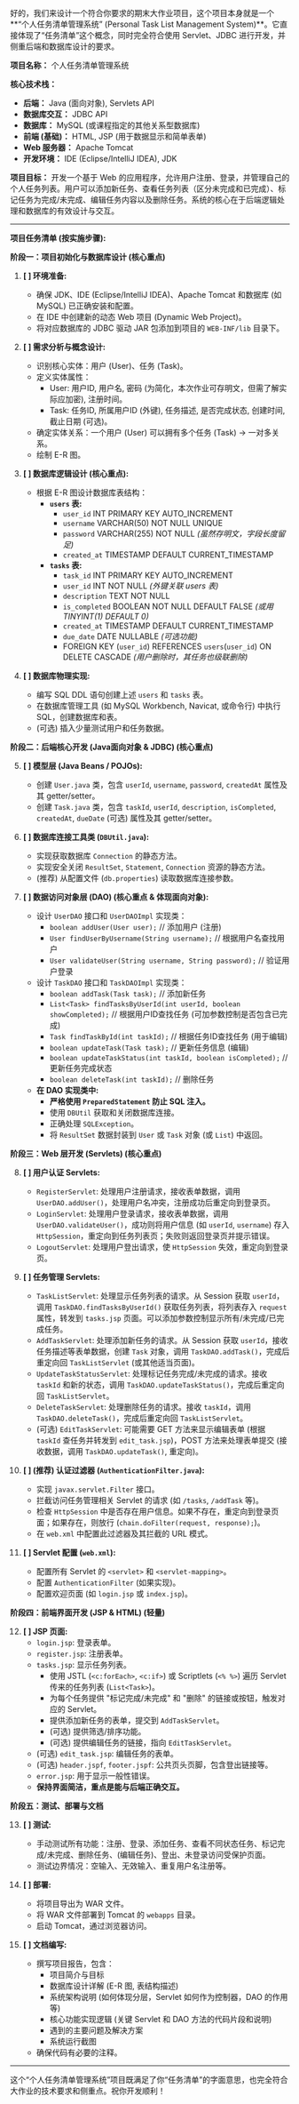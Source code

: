 好的，我们来设计一个符合你要求的期末大作业项目，这个项目本身就是一个**“个人任务清单管理系统” (Personal Task List Management System)**。它直接体现了“任务清单”这个概念，同时完全符合使用 Servlet、JDBC 进行开发，并侧重后端和数据库设计的要求。

**项目名称：** 个人任务清单管理系统

**核心技术栈：**
*   **后端：** Java (面向对象), Servlets API
*   **数据库交互：** JDBC API
*   **数据库：** MySQL (或课程指定的其他关系型数据库)
*   **前端 (基础)：** HTML, JSP (用于数据显示和简单表单)
*   **Web 服务器：** Apache Tomcat
*   **开发环境：** IDE (Eclipse/IntelliJ IDEA), JDK

**项目目标：**
开发一个基于 Web 的应用程序，允许用户注册、登录，并管理自己的个人任务列表。用户可以添加新任务、查看任务列表（区分未完成和已完成）、标记任务为完成/未完成、编辑任务内容以及删除任务。系统的核心在于后端逻辑处理和数据库的有效设计与交互。

---

**项目任务清单 (按实施步骤):**

**阶段一：项目初始化与数据库设计 (核心重点)**

1.  **[ ] 环境准备:**
    *   确保 JDK、IDE (Eclipse/IntelliJ IDEA)、Apache Tomcat 和数据库 (如 MySQL) 已正确安装和配置。
    *   在 IDE 中创建新的动态 Web 项目 (Dynamic Web Project)。
    *   将对应数据库的 JDBC 驱动 JAR 包添加到项目的 `WEB-INF/lib` 目录下。

2.  **[ ] 需求分析与概念设计:**
    *   识别核心实体：用户 (User)、任务 (Task)。
    *   定义实体属性：
        *   User: 用户ID, 用户名, 密码 (为简化，本次作业可存明文，但需了解实际应加密), 注册时间。
        *   Task: 任务ID, 所属用户ID (外键), 任务描述, 是否完成状态, 创建时间, 截止日期 (可选)。
    *   确定实体关系：一个用户 (User) 可以拥有多个任务 (Task) -> 一对多关系。
    *   绘制 E-R 图。

3.  **[ ] 数据库逻辑设计 (核心重点):**
    *   根据 E-R 图设计数据库表结构：
        *   **`users` 表:**
            *   `user_id` INT PRIMARY KEY AUTO_INCREMENT
            *   `username` VARCHAR(50) NOT NULL UNIQUE
            *   `password` VARCHAR(255) NOT NULL  *(虽然存明文，字段长度留足)*
            *   `created_at` TIMESTAMP DEFAULT CURRENT_TIMESTAMP
        *   **`tasks` 表:**
            *   `task_id` INT PRIMARY KEY AUTO_INCREMENT
            *   `user_id` INT NOT NULL  *(外键关联 users 表)*
            *   `description` TEXT NOT NULL
            *   `is_completed` BOOLEAN NOT NULL DEFAULT FALSE  *(或用 TINYINT(1) DEFAULT 0)*
            *   `created_at` TIMESTAMP DEFAULT CURRENT_TIMESTAMP
            *   `due_date` DATE NULLABLE  *(可选功能)*
            *   FOREIGN KEY (`user_id`) REFERENCES `users`(`user_id`) ON DELETE CASCADE *(用户删除时，其任务也级联删除)*

4.  **[ ] 数据库物理实现:**
    *   编写 SQL DDL 语句创建上述 `users` 和 `tasks` 表。
    *   在数据库管理工具 (如 MySQL Workbench, Navicat, 或命令行) 中执行 SQL，创建数据库和表。
    *   (可选) 插入少量测试用户和任务数据。

**阶段二：后端核心开发 (Java面向对象 & JDBC) (核心重点)**

5.  **[ ] 模型层 (Java Beans / POJOs):**
    *   创建 `User.java` 类，包含 `userId`, `username`, `password`, `createdAt` 属性及其 getter/setter。
    *   创建 `Task.java` 类，包含 `taskId`, `userId`, `description`, `isCompleted`, `createdAt`, `dueDate` (可选) 属性及其 getter/setter。

6.  **[ ] 数据库连接工具类 (`DBUtil.java`):**
    *   实现获取数据库 `Connection` 的静态方法。
    *   实现安全关闭 `ResultSet`, `Statement`, `Connection` 资源的静态方法。
    *   (推荐) 从配置文件 (`db.properties`) 读取数据库连接参数。

7.  **[ ] 数据访问对象层 (DAO) (核心重点 & 体现面向对象):**
    *   设计 `UserDAO` 接口和 `UserDAOImpl` 实现类：
        *   `boolean addUser(User user);` // 添加用户 (注册)
        *   `User findUserByUsername(String username);` // 根据用户名查找用户
        *   `User validateUser(String username, String password);` // 验证用户登录
    *   设计 `TaskDAO` 接口和 `TaskDAOImpl` 实现类：
        *   `boolean addTask(Task task);` // 添加新任务
        *   `List<Task> findTasksByUserId(int userId, boolean showCompleted);` // 根据用户ID查找任务 (可加参数控制是否包含已完成)
        *   `Task findTaskById(int taskId);` // 根据任务ID查找任务 (用于编辑)
        *   `boolean updateTask(Task task);` // 更新任务信息 (编辑)
        *   `boolean updateTaskStatus(int taskId, boolean isCompleted);` // 更新任务完成状态
        *   `boolean deleteTask(int taskId);` // 删除任务
    *   **在 DAO 实现类中:**
        *   **严格使用 `PreparedStatement` 防止 SQL 注入。**
        *   使用 `DBUtil` 获取和关闭数据库连接。
        *   正确处理 `SQLException`。
        *   将 `ResultSet` 数据封装到 `User` 或 `Task` 对象 (或 `List`) 中返回。

**阶段三：Web 层开发 (Servlets) (核心重点)**

8.  **[ ] 用户认证 Servlets:**
    *   `RegisterServlet`: 处理用户注册请求，接收表单数据，调用 `UserDAO.addUser()`，处理用户名冲突，注册成功后重定向到登录页。
    *   `LoginServlet`: 处理用户登录请求，接收表单数据，调用 `UserDAO.validateUser()`，成功则将用户信息 (如 `userId`, `username`) 存入 `HttpSession`，重定向到任务列表页；失败则返回登录页并提示错误。
    *   `LogoutServlet`: 处理用户登出请求，使 `HttpSession` 失效，重定向到登录页。

9.  **[ ] 任务管理 Servlets:**
    *   `TaskListServlet`: 处理显示任务列表的请求。从 Session 获取 `userId`，调用 `TaskDAO.findTasksByUserId()` 获取任务列表，将列表存入 `request` 属性，转发到 `tasks.jsp` 页面。可以添加参数控制显示所有/未完成/已完成任务。
    *   `AddTaskServlet`: 处理添加新任务的请求。从 Session 获取 `userId`，接收任务描述等表单数据，创建 `Task` 对象，调用 `TaskDAO.addTask()`，完成后重定向回 `TaskListServlet` (或其他适当页面)。
    *   `UpdateTaskStatusServlet`: 处理标记任务完成/未完成的请求。接收 `taskId` 和新的状态，调用 `TaskDAO.updateTaskStatus()`，完成后重定向回 `TaskListServlet`。
    *   `DeleteTaskServlet`: 处理删除任务的请求。接收 `taskId`，调用 `TaskDAO.deleteTask()`，完成后重定向回 `TaskListServlet`。
    *   (可选) `EditTaskServlet`: 可能需要 GET 方法来显示编辑表单 (根据 `taskId` 查任务并转发到 `edit_task.jsp`)，POST 方法来处理表单提交 (接收数据，调用 `TaskDAO.updateTask()`, 重定向)。

10. **[ ] (推荐) 认证过滤器 (`AuthenticationFilter.java`):**
    *   实现 `javax.servlet.Filter` 接口。
    *   拦截访问任务管理相关 Servlet 的请求 (如 `/tasks`, `/addTask` 等)。
    *   检查 `HttpSession` 中是否存在用户信息。如果不存在，重定向到登录页面；如果存在，则放行 (`chain.doFilter(request, response);`)。
    *   在 `web.xml` 中配置此过滤器及其拦截的 URL 模式。

11. **[ ] Servlet 配置 (`web.xml`):**
    *   配置所有 Servlet 的 `<servlet>` 和 `<servlet-mapping>`。
    *   配置 `AuthenticationFilter` (如果实现)。
    *   配置欢迎页面 (如 `login.jsp` 或 `index.jsp`)。

**阶段四：前端界面开发 (JSP & HTML) (轻量)**

12. **[ ] JSP 页面:**
    *   `login.jsp`: 登录表单。
    *   `register.jsp`: 注册表单。
    *   `tasks.jsp`: 显示任务列表。
        *   使用 JSTL (`<c:forEach>`, `<c:if>`) 或 Scriptlets (`<% %>`) 遍历 Servlet 传来的任务列表 (`List<Task>`)。
        *   为每个任务提供 "标记完成/未完成" 和 "删除" 的链接或按钮，触发对应的 Servlet。
        *   提供添加新任务的表单，提交到 `AddTaskServlet`。
        *   (可选) 提供筛选/排序功能。
        *   (可选) 提供编辑任务的链接，指向 `EditTaskServlet`。
    *   (可选) `edit_task.jsp`: 编辑任务的表单。
    *   (可选) `header.jspf`, `footer.jspf`: 公共页头页脚，包含登出链接等。
    *   `error.jsp`: 用于显示一般性错误。
    *   **保持界面简洁，重点是能与后端正确交互。**

**阶段五：测试、部署与文档**

13. **[ ] 测试:**
    *   手动测试所有功能：注册、登录、添加任务、查看不同状态任务、标记完成/未完成、删除任务、(编辑任务)、登出、未登录访问受保护页面。
    *   测试边界情况：空输入、无效输入、重复用户名注册等。

14. **[ ] 部署:**
    *   将项目导出为 WAR 文件。
    *   将 WAR 文件部署到 Tomcat 的 `webapps` 目录。
    *   启动 Tomcat，通过浏览器访问。

15. **[ ] 文档编写:**
    *   撰写项目报告，包含：
        *   项目简介与目标
        *   数据库设计详解 (E-R 图, 表结构描述)
        *   系统架构说明 (如何体现分层，Servlet 如何作为控制器，DAO 的作用等)
        *   核心功能实现逻辑 (关键 Servlet 和 DAO 方法的代码片段和说明)
        *   遇到的主要问题及解决方案
        *   系统运行截图
    *   确保代码有必要的注释。

---

这个“个人任务清单管理系统”项目既满足了你“任务清单”的字面意思，也完全符合大作业的技术要求和侧重点。祝你开发顺利！